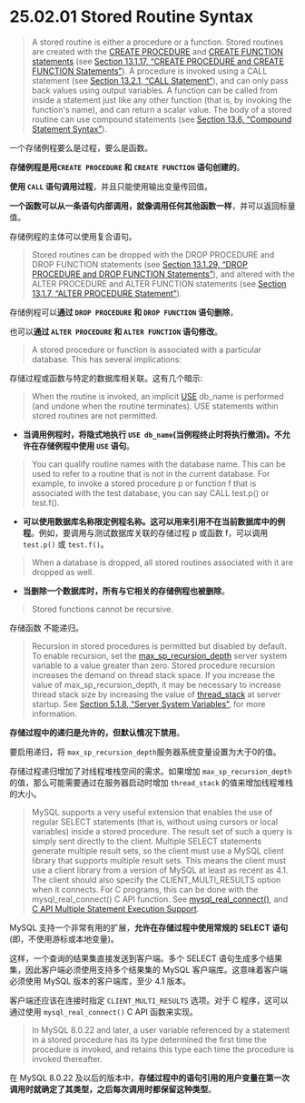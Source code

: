 # 25.02.01 Stored Routine Syntax

> A stored routine is either a procedure or a function. Stored routines are created with the [CREATE PROCEDURE](https://dev.mysql.com/doc/refman/8.0/en/create-procedure.html) and [CREATE FUNCTION statements](https://dev.mysql.com/doc/refman/8.0/en/create-function.html) (see [Section 13.1.17, “CREATE PROCEDURE and CREATE FUNCTION Statements”](https://dev.mysql.com/doc/refman/8.0/en/create-procedure.html)). A procedure is invoked using a CALL statement (see [Section 13.2.1, “CALL Statement”](https://dev.mysql.com/doc/refman/8.0/en/call.html)), and can only pass back values using output variables. A function can be called from inside a statement just like any other function (that is, by invoking the function's name), and can return a scalar value. The body of a stored routine can use compound statements (see [Section 13.6, “Compound Statement Syntax”](https://dev.mysql.com/doc/refman/8.0/en/sql-compound-statements.html)).

一个存储例程要么是过程，要么是函数。

**存储例程是用`CREATE PROCEDURE` 和 `CREATE FUNCTION` 语句创建的**。

**使用 `CALL` 语句调用过程**，并且只能使用输出变量传回值。

**一个函数可以从一条语句内部调用，就像调用任何其他函数一样**，并可以返回标量值。

存储例程的主体可以使用复合语句。

> Stored routines can be dropped with the DROP PROCEDURE and DROP FUNCTION statements (see [Section 13.1.29, “DROP PROCEDURE and DROP FUNCTION Statements”](https://dev.mysql.com/doc/refman/8.0/en/drop-procedure.html)), and altered with the ALTER PROCEDURE and ALTER FUNCTION statements (see [Section 13.1.7, “ALTER PROCEDURE Statement”](https://dev.mysql.com/doc/refman/8.0/en/alter-procedure.html)).

存储例程可以**通过 `DROP PROCEDURE` 和 `DROP FUNCTION` 语句删除**，

也可以**通过 `ALTER PROCEDURE` 和 `ALTER FUNCTION` 语句修改**。

> A stored procedure or function is associated with a particular database. This has several implications:

存储过程或函数与特定的数据库相关联。这有几个暗示:

> When the routine is invoked, an implicit [USE](https://dev.mysql.com/doc/refman/8.0/en/use.html) db_name is performed (and undone when the routine terminates). USE statements within stored routines are not permitted.

- **当调用例程时，将隐式地执行 `USE db_name`(当例程终止时将执行撤消)。不允许在存储例程中使用 `USE` 语句**。

> You can qualify routine names with the database name. This can be used to refer to a routine that is not in the current database. For example, to invoke a stored procedure p or function f that is associated with the test database, you can say CALL test.p() or test.f().

- **可以使用数据库名称限定例程名称。这可以用来引用不在当前数据库中的例程**。例如，要调用与测试数据库关联的存储过程 p 或函数 f，可以调用 `test.p()` 或 `test.f()`。

> When a database is dropped, all stored routines associated with it are dropped as well.

- **当删除一个数据库时，所有与它相关的存储例程也被删除**。

> Stored functions cannot be recursive.

存储函数 不能递归。

> Recursion in stored procedures is permitted but disabled by default. To enable recursion, set the [max_sp_recursion_depth](https://dev.mysql.com/doc/refman/8.0/en/server-system-variables.html#sysvar_max_sp_recursion_depth) server system variable to a value greater than zero. Stored procedure recursion increases the demand on thread stack space. If you increase the value of max_sp_recursion_depth, it may be necessary to increase thread stack size by increasing the value of [thread_stack](https://dev.mysql.com/doc/refman/8.0/en/server-system-variables.html#sysvar_thread_stack) at server startup. See [Section 5.1.8, “Server System Variables”](https://dev.mysql.com/doc/refman/8.0/en/server-system-variables.html), for more information.

**存储过程中的递归是允许的，但默认情况下禁用**。

要启用递归，将 `max_sp_recursion_depth`服务器系统变量设置为大于0的值。

存储过程递归增加了对线程堆栈空间的需求。如果增加 `max_sp_recursion_depth` 的值，那么可能需要通过在服务器启动时增加 `thread_stack` 的值来增加线程堆栈的大小。

> MySQL supports a very useful extension that enables the use of regular SELECT statements (that is, without using cursors or local variables) inside a stored procedure. The result set of such a query is simply sent directly to the client. Multiple SELECT statements generate multiple result sets, so the client must use a MySQL client library that supports multiple result sets. This means the client must use a client library from a version of MySQL at least as recent as 4.1. The client should also specify the CLIENT_MULTI_RESULTS option when it connects. For C programs, this can be done with the mysql_real_connect() C API function. See [mysql_real_connect()](https://dev.mysql.com/doc/c-api/8.0/en/mysql-real-connect.html), and [C API Multiple Statement Execution Support](https://dev.mysql.com/doc/c-api/8.0/en/c-api-multiple-queries.html).

MySQL 支持一个非常有用的扩展，**允许在存储过程中使用常规的 SELECT 语句**(即，不使用游标或本地变量)。

这样，一个查询的结果集直接发送到客户端。多个 SELECT 语句生成多个结果集，因此客户端必须使用支持多个结果集的 MySQL 客户端库。这意味着客户端必须使用 MySQL 版本的客户端库，至少 4.1 版本。

客户端还应该在连接时指定 `CLIENT_MULTI_RESULTS` 选项。对于 C 程序，这可以通过使用 `mysql_real_connect()` C API 函数来实现。

> In MySQL 8.0.22 and later, a user variable referenced by a statement in a stored procedure has its type determined the first time the procedure is invoked, and retains this type each time the procedure is invoked thereafter.

在 MySQL 8.0.22 及以后的版本中，**存储过程中的语句引用的用户变量在第一次调用时就确定了其类型，之后每次调用时都保留这种类型**。